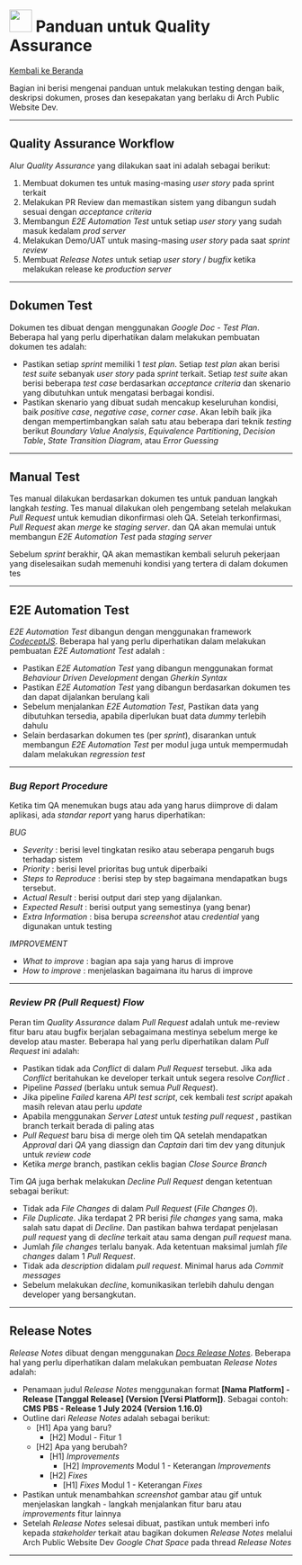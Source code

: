 # <img src="https://media.giphy.com/media/WUlplcMpOCEmTGBtBW/giphy.gif" width="40"> Panduan untuk Quality Assurance

[Kembali ke Beranda](README.md)

Bagian ini berisi mengenai panduan untuk melakukan testing dengan baik, deskripsi dokumen, proses dan kesepakatan yang berlaku di Arch Public Website Dev.

---

## Quality Assurance Workflow

Alur *Quality Assurance* yang dilakukan saat ini adalah sebagai berikut:

1. Membuat dokumen tes untuk masing-masing *user story* pada sprint terkait
2. Melakukan PR Review dan memastikan sistem yang dibangun sudah sesuai dengan *acceptance criteria*
3. Membangun *E2E Automation Test* untuk setiap *user story* yang sudah masuk kedalam *prod server*
4. Melakukan Demo/UAT untuk masing-masing *user story* pada saat *sprint review*
5. Membuat *Release Notes* untuk setiap *user story* / *bugfix* ketika melakukan release ke *production server*

---

## Dokumen Test

Dokumen tes dibuat dengan menggunakan *Google Doc - Test Plan*.
Beberapa hal yang perlu diperhatikan dalam melakukan pembuatan dokumen tes adalah:

- Pastikan setiap *sprint* memiliki 1 *test plan*. Setiap *test plan* akan berisi *test suite* sebanyak *user story* pada *sprint* terkait. Setiap *test suite* akan berisi beberapa *test case* berdasarkan *acceptance criteria* dan skenario yang dibutuhkan untuk mengatasi berbagai kondisi.
- Pastikan skenario yang dibuat sudah mencakup keseluruhan kondisi, baik *positive case*, *negative case*, *corner case*. Akan lebih baik jika dengan mempertimbangkan salah satu atau beberapa dari teknik *testing* berikut *Boundary Value Analysis*, *Equivalence Partitioning*, *Decision Table*, *State Transition Diagram*, atau *Error Guessing*

---

## Manual Test

Tes manual dilakukan berdasarkan dokumen tes untuk panduan langkah langkah *testing*.
Tes manual dilakukan oleh pengembang setelah melakukan *Pull Request* untuk kemudian dikonfirmasi oleh QA. Setelah terkonfirmasi, *Pull Request* akan *merge* ke *staging server*. dan QA akan memulai untuk membangun *E2E Automation Test* pada *staging server*

Sebelum *sprint* berakhir, QA akan memastikan kembali seluruh pekerjaan yang diselesaikan sudah memenuhi kondisi yang tertera di dalam dokumen tes

---

## E2E Automation Test

*E2E Automation Test* dibangun dengan menggunakan framework *[CodeceptJS](https://codecept.io/)*.
Beberapa hal yang perlu diperhatikan dalam melakukan pembuatan *E2E Automationt Test* adalah :

- Pastikan *E2E Automation Test* yang dibangun menggunakan format *Behaviour Driven Development* dengan *Gherkin Syntax*
- Pastikan *E2E Automation Test* yang dibangun berdasarkan dokumen tes dan dapat dijalankan berulang kali
- Sebelum menjalankan *E2E Automation Test*, Pastikan data yang dibutuhkan tersedia, apabila diperlukan buat data *dummy* terlebih dahulu
- Selain berdasarkan dokumen tes (per *sprint*), disarankan untuk membangun *E2E Automation Test* per modul juga untuk mempermudah dalam melakukan *regression test*

---

### *Bug Report Procedure*

Ketika tim QA menemukan bugs atau ada yang harus diimprove di dalam aplikasi, ada *standar report* yang harus diperhatikan:

*BUG*

- *Severity* : berisi level tingkatan resiko atau seberapa pengaruh bugs terhadap sistem
- *Priority* : berisi level prioritas bug untuk diperbaiki
- *Steps to Reproduce* : berisi step by step bagaimana mendapatkan bugs tersebut.
- *Actual Result* : berisi output dari step yang dijalankan.
- *Expected Result* : berisi output yang semestinya (yang benar)
- *Extra Information* : bisa berupa *screenshot* atau *credential* yang digunakan untuk testing

*IMPROVEMENT*

- *What to improve* : bagian apa saja yang harus di improve
- *How to improve* : menjelaskan bagaimana itu harus di improve

---
  
### *Review PR (Pull Request) Flow*

Peran tim *Quality Assurance* dalam *Pull Request* adalah untuk me-review fitur baru atau bugfix berjalan sebagaimana mestinya sebelum merge ke develop atau master. Beberapa hal yang perlu diperhatikan dalam *Pull Request* ini adalah:

- Pastikan tidak ada *Conflict* di dalam *Pull Request* tersebut. Jika ada *Conflict* beritahukan ke developer terkait untuk segera resolve *Conflict* .
- Pipeline *Passed* (berlaku untuk semua *Pull Request*).
- Jika pipeline *Failed* karena *API test script*, cek kembali *test script* apakah masih relevan atau perlu *update*
- Apabila menggunakan *Server Latest* untuk *testing pull request* , pastikan branch terkait berada di paling atas
- *Pull Request* baru bisa di merge oleh tim QA setelah mendapatkan *Approval* dari *QA* yang diassign dan *Captain* dari tim dev yang ditunjuk untuk *review code*
- Ketika *merge* branch, pastikan ceklis bagian *Close Source Branch*

Tim *QA* juga berhak melakukan *Decline Pull Request* dengan ketentuan sebagai berikut:

- Tidak ada *File Changes* di dalam *Pull Request* (*File Changes 0*).
- *File Duplicate*. Jika terdapat 2 PR berisi *file changes* yang sama, maka salah satu dapat di *Decline*. Dan pastikan bahwa terdapat penjelasan *pull request* yang di *decline* terkait atau sama dengan *pull request* mana.
- Jumlah *file changes* terlalu banyak. Ada ketentuan maksimal jumlah *file changes* dalam 1 *Pull Request*.
  <!-- - *Web dan IOS : +/- 50 file changes*
  - *Android     : +/- 30 file changes* -->
- Tidak ada *description* didalam *pull request*. Minimal harus ada *Commit messages*
- Sebelum melakukan *decline*, komunikasikan terlebih dahulu dengan developer yang bersangkutan.

---

## Release Notes

*Release Notes* dibuat dengan menggunakan *[Docs Release Notes](release-notes-VnZ2Q4m4iC)*.
Beberapa hal yang perlu diperhatikan dalam melakukan pembuatan *Release Notes* adalah:

- Penamaan judul *Release Notes* menggunakan format **[Nama Platform] - Release [Tanggal Release] (Version [Versi Platform])**. Sebagai contoh: **CMS PBS - Release 1 July 2024 (Version 1.16.0)**
- Outline dari *Release Notes* adalah sebagai berikut:
  - [H1] Apa yang baru?
    - [H2] Modul - Fitur 1
  - [H2] Apa yang berubah?
    - [H1] *Improvements*
      - [H2] *Improvements* Modul 1 - Keterangan *Improvements*
    - [H2] *Fixes*
      - [H1] *Fixes* Modul 1 - Keterangan *Fixes*
- Pastikan untuk menambahkan *screenshot* gambar atau gif untuk menjelaskan langkah - langkah menjalankan fitur baru atau *improvements* fitur lainnya
- Setelah *Release Notes* selesai dibuat, pastikan untuk memberi info kepada *stakeholder* terkait atau bagikan dokumen *Release Notes* melalui Arch Public Website Dev *Google Chat Space* pada thread *Release Notes*

---
